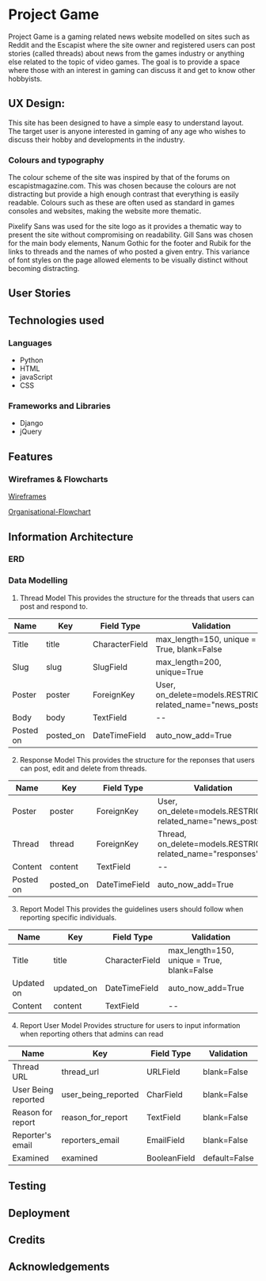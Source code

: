 # Project Game
Project Game is a gaming related news website modelled on sites such as Reddit and the Escapist where the site owner and registered users can post stories (called threads) about news from the games industry or anything else related to the topic of video games. The goal is to provide a space where those with an interest in gaming can discuss it and get to know other hobbyists.

## UX Design:
This site has been designed to have a simple easy to understand layout. The target user is anyone interested in gaming of any age who wishes to discuss their hobby and developments in the industry. 

### Colours and typography
The colour scheme of the site was inspired by that of the forums on escapistmagazine.com. This was chosen because the colours are not distracting but provide a high enough contrast that everything is easily readable. Colours such as these are often used as standard in games consoles and websites, making the website more thematic.

Pixelify Sans was used for the site logo as it provides a thematic way to present the site without compromising on readability. Gill Sans was chosen for the main body elements, Nanum Gothic for the footer and Rubik for the links to threads and the names of who posted a given entry. This variance of font styles on the page allowed elements to be visually distinct without becoming distracting.

## User Stories

## Technologies used
### Languages
+ Python
+ HTML
+ javaScript
+ CSS

### Frameworks and Libraries
+ Django
+ jQuery

## Features


### Wireframes & Flowcharts
[Wireframes](features/wireframes)

[Organisational-Flowchart](features/flowchart)

## Information Architecture
### ERD

### Data Modelling

1. Thread Model
This provides the structure for the threads that users can post and respond to. 

|Name|Key|Field Type|Validation|
|--|--|--|--|
|Title|title|CharacterField|max_length=150, unique = True, blank=False|
|Slug|slug|SlugField|max_length=200, unique=True|
|Poster|poster|ForeignKey|User, on_delete=models.RESTRICT, related_name="news_posts"|
|Body|body|TextField|--|
|Posted on|posted_on|DateTimeField|auto_now_add=True|

2. Response Model
This provides the structure for the reponses that users can post, edit and delete from threads. 

|Name|Key|Field Type|Validation|
|--|--|--|--|
|Poster|poster|ForeignKey|User, on_delete=models.RESTRICT, related_name="news_posts"|
|Thread|thread|ForeignKey|Thread, on_delete=models.RESTRICT, related_name="responses"|
|Content|content|TextField|--|
|Posted on|posted_on|DateTimeField|auto_now_add=True|

3. Report Model
This provides the guidelines users should follow when reporting specific individuals. 

|Name|Key|Field Type|Validation|
|--|--|--|--|
|Title|title|CharacterField|max_length=150, unique = True, blank=False|
|Updated on|updated_on|DateTimeField|auto_now_add=True|
|Content|content|TextField|--|

4. Report User Model
Provides structure for users to input information when reporting others that admins can read

|Name|Key|Field Type|Validation|
|--|--|--|--|
|Thread URL|thread_url|URLField|blank=False|
|User Being reported|user_being_reported|CharField|blank=False|
|Reason for report|reason_for_report|TextField|blank=False|
|Reporter's email|reporters_email|EmailField|blank=False|
|Examined|examined|BooleanField|default=False|

## Testing

## Deployment

## Credits

## Acknowledgements